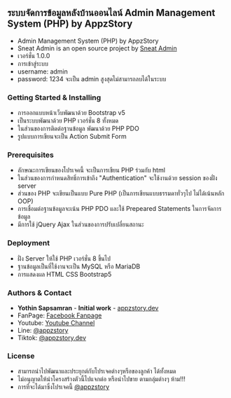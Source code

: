 ## ระบบจัดการข้อมูลหลังบ้านออนไลน์ Admin Management System (PHP) by AppzStory
- Admin Management System (PHP) by AppzStory
- Sneat Admin is an open source project by [Sneat Admin](https://themewagon.com/themes/free-responsive-bootstrap-5-html5-admin-template-sneat/)
- เวอร์ชั่น 1.0.0
- การเข้าสู่ระบบ
- username: admin
- password: 1234
จะเป็น admin สูงสุดไม่สามารถลบได้ในระบบ

### Getting Started & Installing
- การออกแบบหน้าเว็บพัฒนาด้วย Bootstrap v5 
- เป็นระบบพัฒนาด้วย PHP เวอร์ชั่น 8 ทั้งหมด 
- ในส่วนของการติดต่อฐานข้อมูล พัฒนาด้วย PHP PDO 
- รูปแบบการเขียนจะเป็น Action Submit Form 

### Prerequisites
- ลักษณะการเขียนของโปรเจคนี้ จะเป็นการเขียน PHP ร่วมกับ html
- ในส่วนของการกำหนดสิทธิ์การเข้าถึง "Authentication" จะใช้งานด้วย session ของฝั่ง server
- ส่วนของ PHP จะเขียนเป็นแบบ Pure PHP (เป็นการเขียนแบบธรรมดาทั่วๆไป ไม่ได้เน้นหลัก OOP)
- การเชื่อมต่อฐานข้อมูลจะเน้น PHP PDO และใช้ Prepeared Statements ในการจัดการข้อมูล
- มีการใช้ jQuery Ajax ในส่วนของการปรับเปลี่ยนสถานะ

### Deployment
- ฝั่ง Server ให้ใช้ PHP เวอร์ชั่น 8 ขึ้นไป
- ฐานข้อมูลเป็นที่ใช้งานจะเป็น MySQL หรือ MariaDB
- การแสดงผล HTML CSS Bootstrap5

### Authors & Contact
- **Yothin Sapsamran** - **Initial work** - [appzstory.dev](https://appzstory.dev/)
- FanPage: [Facebook Fanpage](https://www.facebook.com/WebAppzStory/)
- Youtube: [Youtube Channel](https://www.youtube.com/appzstorystudio)
- Line: [@appzstory](https://lin.ee/djGJw9L)
- Tiktok: [@appzstory.dev](https://www.tiktok.com/@appzstory.dev)

### License
- สามารถนำไปพัฒนาและประยุกต์กับโปรเจคต่างๆหรือของลูกค้า ได้ทั้งหมด
- ไม่อนุญาตให้นำโครงสร้างตัวนี้ไปแจกต่อ หรือนำไปขาย ตามกลุ่มต่างๆ ห้าม!!!
- การที่จะได้มาซึ่งโปรเจคนี้ [@appzstory](https://appzstory.dev/script/admin-management-php/)